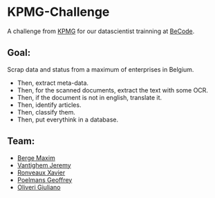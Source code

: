 # KPMG-Challenge

A challenge from [KPMG](https://home.kpmg/be/en/home.html) for our datascientist trainning at [BeCode](https://www.becode.org/AI-school/).

## Goal:

Scrap data and status from a maximum of enterprises in Belgium.

- Then, extract meta-data.
- Then, for the scanned documents, extract the text with some OCR.
- Then, if the document is not in english, translate it.
- Then, identify articles.
- Then, classify them.
- Then, put everythink in a database.

## Team:

- [Berge Maxim](https://www.linkedin.com/in/maxim-berge-94b486179/)
- [Vantighem Jeremy](https://www.linkedin.com/in/jeremy-vantighem/)
- [Ronveaux Xavier](https://www.linkedin.com/in/xavier-ronveaux-a472b5178/)
- [Poelmans Geoffrey](https://www.linkedin.com/in/geoffrey-poelmans/)
- [Oliveri Giuliano](https://www.linkedin.com/in/giuliano-oliveri-b83b93183/)
